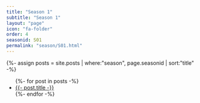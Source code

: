 ```yaml
---
title: "Season 1"
subtitle: "Season 1"
layout: "page"
icon: "fa-folder"
order: 4
seasonid: S01
permalink: "season/S01.html"
---
```

{%- assign posts = site.posts | where:"season", page.seasonid | sort:"title"  -%}
<ul>
{%- for post in posts -%}
<li><a href="{{- post.url| prepend:site.url -}}">{{- post.title -}}</a></li>  
{%- endfor -%}
</ul>

